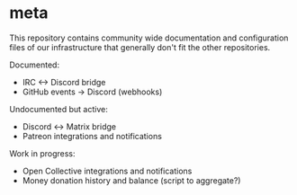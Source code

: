 # meta

This repository contains community wide documentation and configuration files 
of our infrastructure that generally don't fit the other repositories.

Documented:

- IRC <-> Discord bridge 
- GitHub events -> Discord (webhooks)

Undocumented but active:

- Discord <-> Matrix bridge
- Patreon integrations and notifications

Work in progress:

- Open Collective integrations and notifications
- Money donation history and balance (script to aggregate?)
